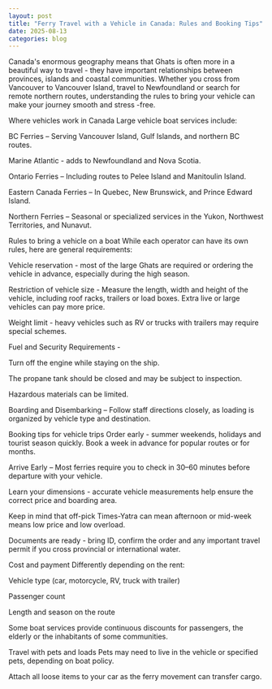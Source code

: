 ```yaml
---
layout: post
title: "Ferry Travel with a Vehicle in Canada: Rules and Booking Tips"
date: 2025-08-13
categories: blog
---
```


Canada's enormous geography means that Ghats is often more in a beautiful way to travel - they have important relationships between provinces, islands and coastal communities. Whether you cross from Vancouver to Vancouver Island, travel to Newfoundland or search for remote northern routes, understanding the rules to bring your vehicle can make your journey smooth and stress -free.

Where vehicles work in Canada
Large vehicle boat services include:

BC Ferries – Serving Vancouver Island, Gulf Islands, and northern BC routes.

Marine Atlantic - adds to Newfoundland and Nova Scotia.

Ontario Ferries – Including routes to Pelee Island and Manitoulin Island.

Eastern Canada Ferries – In Quebec, New Brunswick, and Prince Edward Island.

Northern Ferries – Seasonal or specialized services in the Yukon, Northwest Territories, and Nunavut.

Rules to bring a vehicle on a boat
While each operator can have its own rules, here are general requirements:

Vehicle reservation - most of the large Ghats are required or ordering the vehicle in advance, especially during the high season.

Restriction of vehicle size - Measure the length, width and height of the vehicle, including roof racks, trailers or load boxes. Extra live or large vehicles can pay more price.

Weight limit - heavy vehicles such as RV or trucks with trailers may require special schemes.

Fuel and Security Requirements -

Turn off the engine while staying on the ship.

The propane tank should be closed and may be subject to inspection.

Hazardous materials can be limited.

Boarding and Disembarking – Follow staff directions closely, as loading is organized by vehicle type and destination.

Booking tips for vehicle trips
Order early - summer weekends, holidays and tourist season quickly. Book a week in advance for popular routes or for months.

Arrive Early – Most ferries require you to check in 30–60 minutes before departure with your vehicle.

Learn your dimensions - accurate vehicle measurements help ensure the correct price and boarding area.

Keep in mind that off-pick Times-Yatra can mean afternoon or mid-week means low price and low overload.

Documents are ready - bring ID, confirm the order and any important travel permit if you cross provincial or international water.

Cost and payment
Differently depending on the rent:

Vehicle type (car, motorcycle, RV, truck with trailer)

Passenger count

Length and season on the route

Some boat services provide continuous discounts for passengers, the elderly or the inhabitants of some communities.

Travel with pets and loads
Pets may need to live in the vehicle or specified pets, depending on boat policy.

Attach all loose items to your car as the ferry movement can transfer cargo.